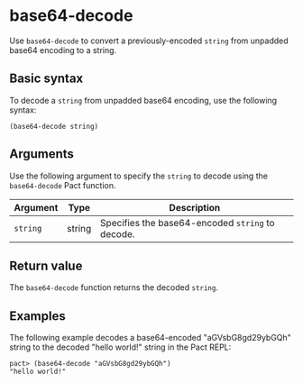 # base64-decode

Use `base64-decode` to convert a previously-encoded `string` from unpadded base64 encoding to a string.

## Basic syntax

To decode a `string` from unpadded base64 encoding, use the following syntax:

```pact
(base64-decode string)
```

## Arguments

Use the following argument to specify the `string` to decode using the `base64-decode` Pact function.

| Argument | Type | Description |
| --- | --- | --- |
| `string` | string | Specifies the base64-encoded `string` to decode. |

## Return value

The `base64-decode` function returns the decoded `string`.

## Examples

The following example decodes a base64-encoded "aGVsbG8gd29ybGQh" string to the decoded "hello world!" string in the Pact REPL:

```pact
pact> (base64-decode "aGVsbG8gd29ybGQh")
"hello world!"
```
